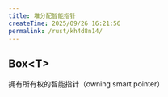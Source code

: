 ```yaml
---
title: 堆分配智能指针
createTime: 2025/09/26 16:21:56
permalink: /rust/kh4d8n14/
---
```


## Box\<T\>

拥有所有权的智能指针（owning smart pointer）
